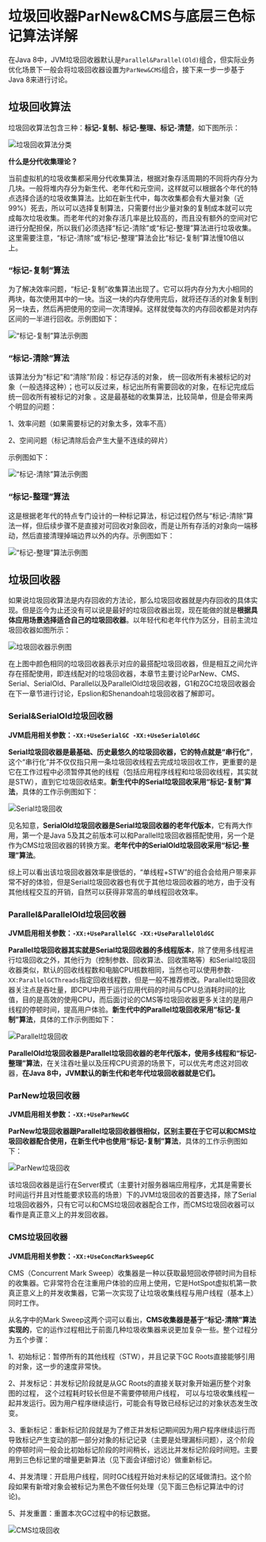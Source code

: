 # 垃圾回收器ParNew&CMS与底层三色标记算法详解

在Java 8中，JVM垃圾回收器默认是`Parallel&Parallel(Old)`组合，但实际业务优化场景下一般会将垃圾回收器设置为`ParNew&CMS`组合，接下来一步一步基于Java 8来进行讨论。

## 垃圾回收算法

垃圾回收算法包含三种：**标记-复制、标记-整理、标记-清楚**，如下图所示：

![垃圾回收算法分类](./assets/垃圾回收算法分类.jpg)

**什么是分代收集理论？**

当前虚拟机的垃圾收集都采用分代收集算法，根据对象存活周期的不同将内存分为几块。一般将堆内存分为新生代、老年代和元空间，这样就可以根据各个年代的特点选择合适的垃圾收集算法。比如在新生代中，每次收集都会有大量对象（近99%）死去，所以可以选择复制算法，只需要付出少量对象的复制成本就可以完成每次垃圾收集。而老年代的对象存活几率是比较高的，而且没有额外的空间对它进行分配担保，所以我们必须选择“标记-清除”或“标记-整理”算法进行垃圾收集。这里需要注意，“标记-清除”或“标记-整理”算法会比“标记-复制”算法慢10倍以上。

### “标记-复制”算法

为了解决效率问题，“标记-复制”收集算法出现了。它可以将内存分为大小相同的两块，每次使用其中的一块。当这一块的内存使用完后，就将还存活的对象复制到另一块去，然后再把使用的空间一次清理掉。这样就使每次的内存回收都是对内存区间的一半进行回收。示例图如下：

![“标记-复制”算法示例图](./assets/“标记-复制”算法示例图.jpg)

### “标记-清除”算法

该算法分为“标记”和“清除”阶段：标记存活的对象， 统一回收所有未被标记的对象（一般选择这种）；也可以反过来，标记出所有需要回收的对象，在标记完成后统一回收所有被标记的对象 。这是最基础的收集算法，比较简单，但是会带来两个明显的问题：

1、效率问题（如果需要标记的对象太多，效率不高）

2、空间问题（标记清除后会产生大量不连续的碎片）

示例图如下：

![“标记-清除”算法示例图](./assets/“标记-清除”算法示例图.jpg)

### “标记-整理”算法

这是根据老年代的特点专门设计的一种标记算法，标记过程仍然与“标记-清除”算法一样，但后续步骤不是直接对可回收对象回收，而是让所有存活的对象向一端移动，然后直接清理掉端边界以外的内存。示例图如下：

![“标记-整理”算法示例图](./assets/“标记-整理”算法示例图.jpg)

## 垃圾回收器

如果说垃圾回收算法是内存回收的方法论，那么垃圾回收器就是内存回收的具体实现。但是迄今为止还没有可以说是最好的垃圾回收器出现，现在能做的就是**根据具体应用场景选择适合自己的垃圾回收器**。以年轻代和老年代作为区分，目前主流垃圾回收器如图所示：

![垃圾回收器示例图](./assets/垃圾回收器示例图.jpg)

在上图中颜色相同的垃圾回收器表示对应的最搭配垃圾回收器，但是相互之间允许存在搭配使用，即连线配对的垃圾回收器，本章节主要讨论ParNew、CMS、Serial、SerialOld、Parallel以及ParallelOld垃圾回收器，G1和ZGC垃圾回收器会在下一章节进行讨论，Epslion和Shenandoah垃圾回收器了解即可。

### Serial&SerialOld垃圾回收器

**JVM启用相关参数：`-XX:+UseSerialGC -XX:+UseSerialOldGC`**

**Serial垃圾回收器是最基础、历史最悠久的垃圾回收器，它的特点就是“串行化”**，这个“串行化”并不仅仅指只用一条垃圾回收线程去完成垃圾回收工作，更重要的是它在工作过程中必须暂停其他的线程（包括应用程序线程和垃圾回收线程，其实就是STW），直到它垃圾回收结束。**新生代中的Serial垃圾回收采用“标记-复制”算法**，具体的工作示例图如下：

![Serial垃圾回收](./assets/Serial垃圾回收.jpg)

见名知意，**SerialOld垃圾回收器是Serial垃圾回收器的老年代版本**，它有两大作用，第一个是Java 5及其之前版本可以和Parallel垃圾回收器搭配使用，另一个是作为CMS垃圾回收器的转换方案。**老年代中的SerialOld垃圾回收采用“标记-整理”算法**。

综上可以看出该垃圾回收器效率是很低的，“单线程+STW”的组合会给用户带来非常不好的体验，但是Serial垃圾回收器也有优于其他垃圾回收器的地方，由于没有其他线程交互的开销，自然可以获得非常高的单线程回收效率。

### Parallel&ParallelOld垃圾回收器

**JVM启用相关参数：`-XX:+UseParallelGC -XX:+UseParallelOldGC`**

**Parallel垃圾回收器其实就是Serial垃圾回收器的多线程版本**，除了使用多线程进行垃圾回收之外，其他行为（控制参数、回收算法、回收策略等）和Serial垃圾回收器类似，默认的回收线程数和电脑CPU核数相同，当然也可以使用参数`-XX:ParallelGCThreads`指定回收线程数，但是一般不推荐修改。Parallel垃圾回收器关注点是吞吐量，即CPU中用于运行应用代码的时间与CPU总消耗时间的比值，目的是高效的使用CPU，而后面讨论的CMS等垃圾回收器更多关注的是用户线程的停顿时间，提高用户体验。**新生代中的Parallel垃圾回收采用“标记-复制”算法**，具体的工作示例图如下：

![Parallel垃圾回收](./assets/Parallel垃圾回收.jpg)

**ParallelOld垃圾回收器是Parallel垃圾回收器的老年代版本，使用多线程和“标记-整理”算法**，在关注吞吐量以及压榨CPU资源的场景下，可以优先考虑这对回收器，**在Java 8中，JVM默认的新生代和老年代垃圾回收器就是它们。**

### ParNew垃圾回收器

**JVM启用相关参数：`-XX:+UseParNewGC`**

**ParNew垃圾回收器跟Parallel垃圾回收器很相似，区别主要在于它可以和CMS垃圾回收器配合使用，在新生代中也使用“标记-复制”算法**，具体的工作示例图如下：

![ParNew垃圾回收](./assets/ParNew垃圾回收.jpg)

该垃圾回收器是运行在Server模式（主要针对服务器端应用程序，尤其是需要长时间运行并且对性能要求较高的场景）下的JVM垃圾回收的首要选择，除了Serial垃圾回收器外，只有它可以和CMS垃圾回收器配合工作，而CMS垃圾回收器可以看作是真正意义上的并发回收器。

### CMS垃圾回收器

**JVM启用相关参数：`-XX:+UseConcMarkSweepGC`**

CMS（Concurrent Mark Sweep）收集器是一种以获取最短回收停顿时间为目标的收集器。它非常符合在注重用户体验的应用上使用，它是HotSpot虚拟机第一款真正意义上的并发收集器，它第一次实现了让垃圾收集线程与用户线程（基本上）同时工作。

从名字中的Mark Sweep这两个词可以看出，**CMS收集器是基于“标记-清除”算法实现的**，它的运作过程相比于前面几种垃圾收集器来说更加复杂一些。整个过程分为五个步骤：

1、初始标记：暂停所有的其他线程（STW），并且记录下GC Roots直接能够引用的对象，这一步的速度非常快。

2、并发标记：并发标记阶段就是从GC Roots的直接关联对象开始遍历整个对象图的过程， 这个过程耗时较长但是不需要停顿用户线程， 可以与垃圾收集线程一起并发运行。因为用户程序继续运行，可能会有导致已经标记过的对象状态发生改变。

3、重新标记：重新标记阶段就是为了修正并发标记期间因为用户程序继续运行而导致标记产生变动的那一部分对象的标记记录（主要是处理漏标问题），这个阶段的停顿时间一般会比初始标记阶段的时间稍长，远远比并发标记阶段时间短。主要用到三色标记里的增量更新算法（见下面会详细讨论）做重新标记。

4、并发清理：开启用户线程，同时GC线程开始对未标记的区域做清扫。这个阶段如果有新增对象会被标记为黑色不做任何处理（见下面三色标记算法中的讨论)。

5、并发重置：重置本次GC过程中的标记数据。

![CMS垃圾回收](./assets/CMS垃圾回收.jpg)